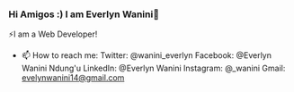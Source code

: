 ### Hi Amigos :) I am Everlyn Wanini👋

 ⚡I am a Web Developer! 
<!--
**evawanini/evawanini** is a ✨ _special_ ✨ repository because its `README.md` (this file) appears on your GitHub profile.

Here are some ideas to get you started:

- 🔭 I’m currently working on ...
- 🌱 I’m currently learning Python Flask and JavaScript
- 👯 I’m looking to collaborate on ...
- 🤔 I’m looking for help with ...
- 💬 Ask me about ... -->
- 📫 How to reach me: Twitter: @wanini_everlyn
                       Facebook: @Everlyn Wanini Ndung'u
                       LinkedIn: @Everlyn Wanini
                       Instagram: @_wanini
                       Gmail: evelynwanini14@gmail.com
  <!--                     
- 😄 Pronouns: ...
- ⚡ Fun fact: ...
-->
